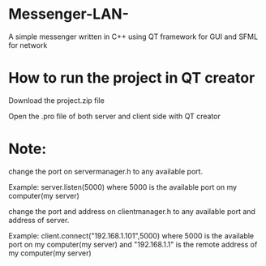 # Messenger-LAN-
A simple messenger written in C++ using QT framework for GUI and SFML for network

# How to run the project in QT creator
Download the project.zip file

Open the .pro file of both server and client side with QT creator

# Note: 

change the port on servermanager.h to any available port.

Example: server.listen(5000) where 5000 is the available port on my computer(my server)

change the port and address on clientmanager.h to any available port and address of server.

Example: client.connect("192.168.1.101",5000) where 5000 is the available port on my computer(my server) and "192.168.1.1" is the
remote address of my computer(my server)



